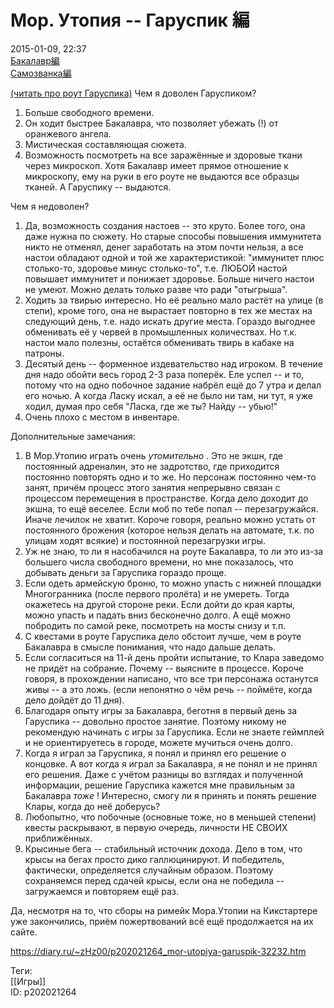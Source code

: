 Мор. Утопия -- Гаруспик 編
==========================

   
 2015-01-09, 22:37   
   [Бакалавр編](Мор.%20Утопия%20--%20Бакалавр%20編)    
  [Самозванка編](Мор.%20Утопия%20--%20Самозванка編)    
   
  [(читать про роут Гаруспика)](https://zHz00.diary.ru/p202021264.htm?index=1#linkmore202021264m1)    Чем я доволен Гаруспиком?   
 1) Больше свободного времени.   
 2) Он ходит быстрее Бакалавра, что позволяет убежать (!) от оранжевого ангела.   
 3) Мистическая составляющая сюжета.   
 4) Возможность посмотреть на все заражённые и здоровые ткани через микроскоп. Хотя Бакалавр имеет прямое отношение к микроскопу, ему на руки в его роуте не выдаются все образцы тканей. А Гаруспику -- выдаются.   
   
 Чем я недоволен?   
 1) Да, возможность создания настоев -- это круто. Более того, она даже нужна по сюжету. Но старые способы повышения иммунитета никто не отменял, денег заработать на этом почти нельзя, а все настои обладают одной и той же характеристикой: "иммунитет плюс столько-то, здоровье минус столько-то", т.е. ЛЮБОЙ настой повышает иммунитет и понижает здоровье. Больше ничего настои не умеют. Можно делать только разве что ради "отыгрыша".   
 2) Ходить за твирью интересно. Но её реально мало растёт на улице (в степи), кроме того, она не вырастает повторно в тех же местах на следующий день, т.е. надо искать другие места. Гораздо выгоднее обменивать её у червей в промышленных количествах. Но т.к. настои мало полезны, остаётся обменивать твирь в кабаке на патроны.   
 3) Десятый день -- форменное издевательство над игроком. В течение дня надо обойти весь город 2-3 раза поперёк. Еле успел -- и то, потому что на одно побочное задание набрёл ещё до 7 утра и делал его ночью. А когда Ласку искал, а её не было ни там, ни тут, я уже ходил, думая про себя "Ласка, где же ты? Найду -- убью!"   
 4) Очень плохо с местом в инвентаре.   
   
 Дополнительные замечания:   
 1) В Мор.Утопию играть очень  *утомительно*  . Это не экшн, где постоянный адреналин, это не задротство, где приходится постоянно повторять одно и то же. Но персонаж постоянно чем-то занят, причём процесс этого занятия непрерывно связан с процессом перемещения в пространстве. Когда дело доходит до экшна, то ещё веселее. Если моб по тебе попал -- перезагружайся. Иначе лечилок не хватит. Короче говоря, реально можно устать от постоянного брожения (которое нельзя делать на автомате, т.к. по улицам ходят всякие) и постоянной перезагрузки игры.   
 2) Уж не знаю, то ли я насобачился на роуте Бакалавра, то ли это из-за большего числа свободного времени, но мне показалось, что добывать деньги за Гаруспика гораздо проще.   
 3) Если одеть армейскую броню, то можно упасть с нижней площадки Многогранника (после первого пролёта) и не умереть. Тогда окажетесь на другой стороне реки. Если дойти до края карты, можно упасть и падать вниз бесконечно долго. А ещё можно побродить по самой реке, посмотреть на мосты снизу и т.п.   
 4) С квестами в роуте Гаруспика дело обстоит лучше, чем в роуте Бакалавра в смысле понимания, что надо дальше делать.   
 5) Если согласиться на 11-й день пройти испытание, то Клара заведомо не придёт на собрание. Почему -- выясните в процессе. Короче говоря, в прохождении написано, что все три персонажа останутся живы -- а это ложь. (если непонятно о чём речь -- поймёте, когда дело дойдёт до 11 дня).   
 6) Благодаря опыту игры за Бакалавра, беготня в первый день за Гаруспика -- довольно простое занятие. Поэтому никому не рекомендую начинать с игры за Гаруспика. Если не знаете геймплей и не ориентируетесь в городе, можете мучиться очень долго.   
 7) Когда я играл за Гаруспика, я понял и принял его решение о концовке. А вот когда я играл за Бакалавра, я не понял и не принял его решения. Даже с учётом разницы во взглядах и полученной информации, решение Гаруспика кажется мне правильным за Бакалавра  *тоже*  ! Интересно, смогу ли я принять и понять решение Клары, когда до неё доберусь?   
 8) Любопытно, что побочные (основные тоже, но в меньшей степени) квесты раскрывают, в первую очередь, личности НЕ СВОИХ приближённых.   
 9) Крысиные бега -- стабильный источник дохода. Дело в том, что крысы на бегах просто дико галлюцинируют. И победитель, фактически, определяется случайным образом. Поэтому сохраняемся перед сдачей крысы, если она не победила -- загружаемся и повторяем ещё раз.   
   
 Да, несмотря на то, что сборы на римейк Мора.Утопии на Кикстартере уже закончились, приём пожертвований всё ещё продолжается на их сайте.     
    
 <https://diary.ru/~zHz00/p202021264_mor-utopiya-garuspik-32232.htm>   
   
 Теги:   
 [[Игры]]   
 ID: p202021264